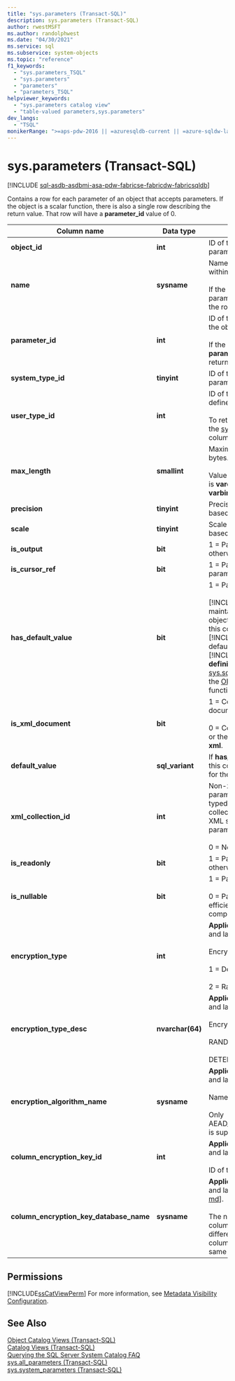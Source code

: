 ```yaml
---
title: "sys.parameters (Transact-SQL)"
description: sys.parameters (Transact-SQL)
author: rwestMSFT
ms.author: randolphwest
ms.date: "04/30/2021"
ms.service: sql
ms.subservice: system-objects
ms.topic: "reference"
f1_keywords:
  - "sys.parameters_TSQL"
  - "sys.parameters"
  - "parameters"
  - "parameters_TSQL"
helpviewer_keywords:
  - "sys.parameters catalog view"
  - "table-valued parameters,sys.parameters"
dev_langs:
  - "TSQL"
monikerRange: ">=aps-pdw-2016 || =azuresqldb-current || =azure-sqldw-latest || >=sql-server-2016 || >=sql-server-linux-2017 || =azuresqldb-mi-current || =fabric"
---
```

# sys.parameters (Transact-SQL)
[!INCLUDE [sql-asdb-asdbmi-asa-pdw-fabricse-fabricdw-fabricsqldb](../../includes/applies-to-version/sql-asdb-asdbmi-asa-pdw-fabricse-fabricdw-fabricsqldb.md)]

  Contains a row for each parameter of an object that accepts parameters. If the object is a scalar function, there is also a single row describing the return value. That row will have a **parameter_id** value of 0.  
  
|Column name|Data type|Description|  
|-----------------|---------------|-----------------|  
|**object_id**|**int**|ID of the object to which this parameter belongs.|  
|**name**|**sysname**|Name of the parameter. Is unique within the object.<br /><br /> If the object is a scalar function, the parameter name is an empty string in the row representing the return value.|  
|**parameter_id**|**int**|ID of the parameter. Is unique within the object.<br /><br /> If the object is a scalar function, **parameter_id** = 0 represents the return value.|  
|**system_type_id**|**tinyint**|ID of the system type of the parameter.|  
|**user_type_id**|**int**|ID of the type of the parameter as defined by the user.<br /><br /> To return the name of the type, join to the [sys.types](../../relational-databases/system-catalog-views/sys-types-transact-sql.md) catalog view on this column.|  
|**max_length**|**smallint**|Maximum length of the parameter, in bytes.<br /><br /> Value = -1 when the column data type is **varchar(max)**, **nvarchar(max)**, **varbinary(max)**, or **xml**.|  
|**precision**|**tinyint**|Precision of the parameter if numeric-based; otherwise, 0.|  
|**scale**|**tinyint**|Scale of the parameter if numeric-based; otherwise, 0.|  
|**is_output**|**bit**|1 = Parameter is OUTPUT or RETURN; otherwise, 0.|  
|**is_cursor_ref**|**bit**|1 = Parameter is a cursor-reference parameter.|  
|**has_default_value**|**bit**|1 = Parameter has default value.<br /><br /> [!INCLUDE[ssNoVersion](../../includes/ssnoversion-md.md)] only maintains default values for CLR objects in this catalog view; therefore, this column has a value of 0 for [!INCLUDE[tsql](../../includes/tsql-md.md)] objects. To view the default value of a parameter in a [!INCLUDE[tsql](../../includes/tsql-md.md)] object, query the **definition** column of the [sys.sql_modules](../../relational-databases/system-catalog-views/sys-sql-modules-transact-sql.md) catalog view, or use the [OBJECT_DEFINITION](../../t-sql/functions/object-definition-transact-sql.md) system function.|  
|**is_xml_document**|**bit**|1 = Content is a complete XML document.<br /><br /> 0 = Content is a document fragment, or the data type of the column is not **xml**.|  
|**default_value**|**sql_variant**|If **has_default_value** is 1, the value of this column is the value of the default for the parameter; otherwise `NULL`.|  
|**xml_collection_id**|**int**|Non-zero if the data type of the parameter is **xml** and the XML is typed. The value is the ID of the collection containing the validating XML schema namespace of the parameter.<br /><br /> 0 = No XML schema collection.|  
|**is_readonly**|**bit**|1 = Parameter is  READONLY; otherwise, 0.|  
|**is_nullable**|**bit**|1 = Parameter is nullable. (the default).<br /><br /> 0 = Parameter is not nullable, for more efficient execution of natively-compiled stored procedures.|  
|**encryption_type**|**int**|**Applies to**: [!INCLUDE[sssql16-md](../../includes/sssql16-md.md)] and later, [!INCLUDE[ssSDS_md](../../includes/sssds-md.md)].<br /><br /> Encryption type:<br /><br /> 1 = Deterministic encryption<br /><br /> 2 = Randomized encryption|  
|**encryption_type_desc**|**nvarchar(64)**|**Applies to**: [!INCLUDE[sssql16-md](../../includes/sssql16-md.md)] and later, [!INCLUDE[ssSDS_md](../../includes/sssds-md.md)].<br /><br /> Encryption type description:<br /><br /> RANDOMIZED<br /><br /> DETERMINISTIC|  
|**encryption_algorithm_name**|**sysname**|**Applies to**: [!INCLUDE[sssql16-md](../../includes/sssql16-md.md)] and later, [!INCLUDE[ssSDS_md](../../includes/sssds-md.md)].<br /><br /> Name of encryption algorithm.<br /><br /> Only AEAD_AES_256_CBC_HMAC_SHA_512 is supported.|  
|**column_encryption_key_id**|**int**|**Applies to**: [!INCLUDE[sssql16-md](../../includes/sssql16-md.md)] and later, [!INCLUDE[ssSDS_md](../../includes/sssds-md.md)].<br /><br /> ID of the CEK.|  
|**column_encryption_key_database_name**|**sysname**|**Applies to**: [!INCLUDE[sssql16-md](../../includes/sssql16-md.md)] and later, [!INCLUDE[ssazuresynapse-md](../../includes/sssds-md.md)].<br /><br /> The name of the database where the column encryption key exists if different than the database of the column. Is `NULL` if the key exists in the same database as the column.|  
  
## Permissions  
 [!INCLUDE[ssCatViewPerm](../../includes/sscatviewperm-md.md)] For more information, see [Metadata Visibility Configuration](../../relational-databases/security/metadata-visibility-configuration.md).  
  
## See Also  
 [Object Catalog Views &#40;Transact-SQL&#41;](../../relational-databases/system-catalog-views/object-catalog-views-transact-sql.md)   
 [Catalog Views &#40;Transact-SQL&#41;](../../relational-databases/system-catalog-views/catalog-views-transact-sql.md)   
 [Querying the SQL Server System Catalog FAQ](../../relational-databases/system-catalog-views/querying-the-sql-server-system-catalog-faq.yml)   
 [sys.all_parameters &#40;Transact-SQL&#41;](../../relational-databases/system-catalog-views/sys-all-parameters-transact-sql.md)   
 [sys.system_parameters &#40;Transact-SQL&#41;](../../relational-databases/system-catalog-views/sys-system-parameters-transact-sql.md)  
  
  
